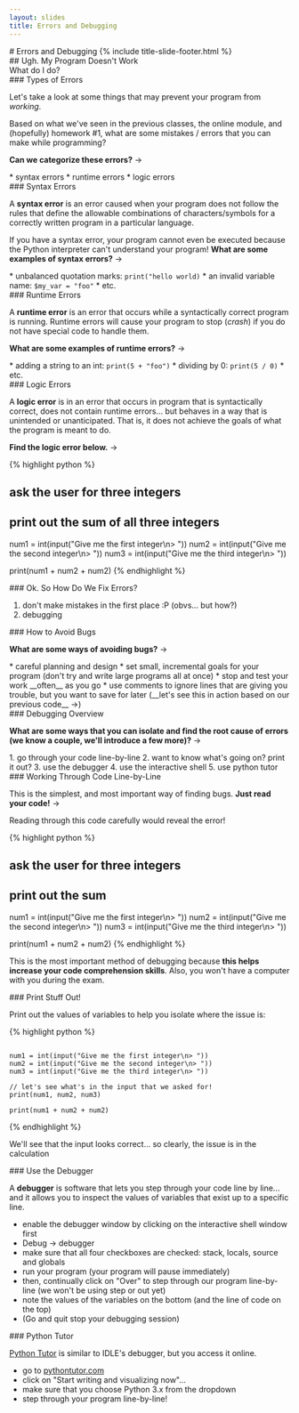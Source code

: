 ```yaml
---
layout: slides
title: Errors and Debugging
---
```


<section markdown="block" class="title-slide">
# Errors and Debugging
{% include title-slide-footer.html %}
</section>

<section markdown="block">
## Ugh. My Program Doesn't Work
<aside>What do I do?</aside>
</section>


<section markdown="block">
### Types of Errors 

Let's take a look at some things that may prevent your program from _working_.

Based on what we've seen in the previous classes, the online module, and (hopefully) homework #1, what are some mistakes / errors that you can make while programming? 

__Can we categorize these errors?__ &rarr;

<div class="incremental" markdown="block">
* syntax errors
* runtime errors
* logic errors
</div>
</section>

<section markdown="block">
### Syntax Errors

A __syntax error__ is an error caused when your program does not follow the rules that define the allowable combinations of characters/symbols for a correctly written program in a particular language.

If you have a syntax error, your program cannot even be executed because the Python interpreter can't understand your program! __What are some examples of syntax errors?__ &rarr;

<div class="incremental" markdown="block">
* unbalanced quotation marks: <code>print("hello world)</code>
* an invalid variable name: <code>$my_var = "foo"</code>
* etc.
</div>

</section>

<section markdown="block">
### Runtime Errors

A __runtime error__ is an error that occurs while a syntactically correct program is running. Runtime errors will cause your program to stop (_crash_) if you do not have special code to handle them. 

__What are some examples of runtime errors?__ &rarr;

<div class="incremental" markdown="block">
* adding a string to an int: <code>print(5 + "foo")</code>
* dividing by 0: <code>print(5 / 0)</code>
* etc.
</div>
</section>


<section markdown="block">
### Logic Errors

A __logic error__ is in an error that occurs in program that is syntactically correct, does not contain runtime errors... but behaves in a way that is unintended or unanticipated. That is, it does not achieve the goals of what the program is meant to do.

__Find the logic error below.__ &rarr;

{% highlight python %}
# ask the user for three integers
# print out the sum of all three integers
num1 = int(input("Give me the first integer\n> "))
num2 = int(input("Give me the second integer\n> "))
num3 = int(input("Give me the third integer\n> ")) 

print(num1 + num2 + num2)
{% endhighlight %}

</section>


<section markdown="block">
### Ok. So How Do We Fix Errors?

1. don't make mistakes in the first place :P (obvs... but how?)
2. debugging
</section>
<section markdown="block">
### How to Avoid Bugs

__What are some ways of avoiding bugs?__ &rarr;

<div class="incremental" markdown="block">
* careful planning and design
* set small, incremental goals for your program (don't try and write large
programs all at once)
* stop and test your work __often__ as you go
* use comments to ignore lines that are giving you trouble, but you want to save for later (__let's see this in action based on our previous code__ &rarr;)
</div>
</section>

<section markdown="block">
### Debugging Overview

__What are some ways that you can isolate and find the root cause of errors (we know a couple, we'll introduce a few more)?__ &rarr;

<div class="incremental" markdown="block">
1. go through your code line-by-line
2. want to know what's going on? print it out?
3. use the debugger
4. use the interactive shell
5. use python tutor
</div>
</section>

<section markdown="block">
### Working Through Code Line-by-Line

This is the simplest, and most important way of finding bugs. __Just read your code!__ &rarr;

Reading through this code carefully would reveal the error!

{% highlight python %}
# ask the user for three integers
# print out the sum
num1 = int(input("Give me the first integer\n> "))
num2 = int(input("Give me the second integer\n> "))
num3 = int(input("Give me the third integer\n> ")) 

print(num1 + num2 + num2)
{% endhighlight %}

This is the most important method of debugging because __this helps increase your code comprehension skills__. Also, you won't have a computer with you during the exam.

</section>


<section markdown="block">
### Print Stuff Out!

Print out the values of variables to help you isolate where the issue is:

{% highlight python %}
<pre><code data-trim contenteditable>
num1 = int(input("Give me the first integer\n> "))
num2 = int(input("Give me the second integer\n> "))
num3 = int(input("Give me the third integer\n> ")) 

// let's see what's in the input that we asked for!
print(num1, num2, num3)

print(num1 + num2 + num2)
</code></pre>
{% endhighlight %}

We'll see that the input looks correct... so clearly, the issue is in the calculation
</section>

<section markdown="block">
### Use the Debugger 

A __debugger__ is software that lets you step through your code line by line... and it allows you to inspect the values of variables that exist up to a specific line.

* enable the debugger window by clicking on the interactive shell window first
* Debug &rarr; debugger
* make sure that all four checkboxes are checked: stack, locals, source and globals
* run your program (your program will pause immediately)
* then, continually click on "Over" to step through our program line-by-line (we won't be using step or out yet)
* note the values of the variables on the bottom (and the line of code on the top)
* (Go and quit stop your debugging session)
</section>

<section markdown="block">
### Python Tutor

[Python Tutor](pythontutor.com) is similar to IDLE's debugger, but you access it online.

* go to [pythontutor.com](http://pythontutor.com/)
* click on "Start writing and visualizing now"...
* make sure that you choose Python 3.x from the dropdown
* step through your program line-by-line!

</section>
